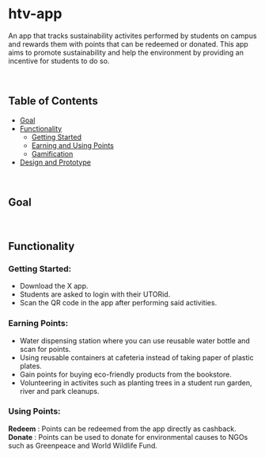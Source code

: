 # htv-app
An app that tracks sustainability activites performed by students on campus and rewards them with points that can be redeemed or donated. This app aims to promote sustainability and help the environment by providing an incentive for students to do so.

</br>

## Table of Contents
- [Goal](#goal)
- [Functionality](#functionality)
  - [Getting Started](#getting-started)
  - [Earning and Using Points](#earning-points)
  - [Gamification]()
- [Design and Prototype]()
  
</br>

## Goal


</br>

## Functionality
### Getting Started:
- Download the X app.
- Students are asked to login with their UTORid.
- Scan the QR code in the app after performing said activities.

### Earning Points:
- Water dispensing station where you can use reusable water bottle and scan for points.
- Using reusable containers at cafeteria instead of taking paper of plastic plates.
- Gain points for buying eco-friendly products from the bookstore.
- Volunteering in activites such as planting trees in a student run garden, river and park cleanups.

### Using Points:
<strong>Redeem</strong> : Points can be redeemed from the app directly as cashback. <br>
<strong>Donate</strong> : Points can be used to donate for environmental causes to NGOs such as Greenpeace and World Wildlife Fund.
